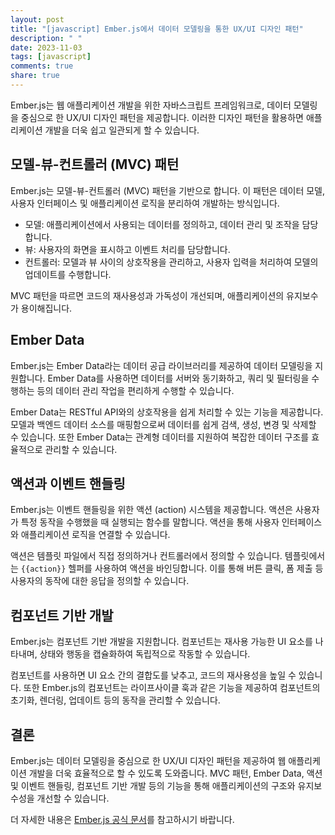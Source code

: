 ```yaml
---
layout: post
title: "[javascript] Ember.js에서 데이터 모델링을 통한 UX/UI 디자인 패턴"
description: " "
date: 2023-11-03
tags: [javascript]
comments: true
share: true
---
```


Ember.js는 웹 애플리케이션 개발을 위한 자바스크립트 프레임워크로, 데이터 모델링을 중심으로 한 UX/UI 디자인 패턴을 제공합니다. 이러한 디자인 패턴을 활용하면 애플리케이션 개발을 더욱 쉽고 일관되게 할 수 있습니다.

## 모델-뷰-컨트롤러 (MVC) 패턴

Ember.js는 모델-뷰-컨트롤러 (MVC) 패턴을 기반으로 합니다. 이 패턴은 데이터 모델, 사용자 인터페이스 및 애플리케이션 로직을 분리하여 개발하는 방식입니다.

- 모델: 애플리케이션에서 사용되는 데이터를 정의하고, 데이터 관리 및 조작을 담당합니다.
- 뷰: 사용자의 화면을 표시하고 이벤트 처리를 담당합니다.
- 컨트롤러: 모델과 뷰 사이의 상호작용을 관리하고, 사용자 입력을 처리하여 모델의 업데이트를 수행합니다.

MVC 패턴을 따르면 코드의 재사용성과 가독성이 개선되며, 애플리케이션의 유지보수가 용이해집니다.

## Ember Data

Ember.js는 Ember Data라는 데이터 공급 라이브러리를 제공하여 데이터 모델링을 지원합니다. Ember Data를 사용하면 데이터를 서버와 동기화하고, 쿼리 및 필터링을 수행하는 등의 데이터 관리 작업을 편리하게 수행할 수 있습니다.

Ember Data는 RESTful API와의 상호작용을 쉽게 처리할 수 있는 기능을 제공합니다. 모델과 백엔드 데이터 소스를 매핑함으로써 데이터를 쉽게 검색, 생성, 변경 및 삭제할 수 있습니다. 또한 Ember Data는 관계형 데이터를 지원하여 복잡한 데이터 구조를 효율적으로 관리할 수 있습니다.

## 액션과 이벤트 핸들링

Ember.js는 이벤트 핸들링을 위한 액션 (action) 시스템을 제공합니다. 액션은 사용자가 특정 동작을 수행했을 때 실행되는 함수를 말합니다. 액션을 통해 사용자 인터페이스와 애플리케이션 로직을 연결할 수 있습니다.

액션은 템플릿 파일에서 직접 정의하거나 컨트롤러에서 정의할 수 있습니다. 템플릿에서는 `{{action}}` 헬퍼를 사용하여 액션을 바인딩합니다. 이를 통해 버튼 클릭, 폼 제출 등 사용자의 동작에 대한 응답을 정의할 수 있습니다.

## 컴포넌트 기반 개발

Ember.js는 컴포넌트 기반 개발을 지원합니다. 컴포넌트는 재사용 가능한 UI 요소를 나타내며, 상태와 행동을 캡슐화하여 독립적으로 작동할 수 있습니다.

컴포넌트를 사용하면 UI 요소 간의 결합도를 낮추고, 코드의 재사용성을 높일 수 있습니다. 또한 Ember.js의 컴포넌트는 라이프사이클 훅과 같은 기능을 제공하여 컴포넌트의 초기화, 렌더링, 업데이트 등의 동작을 관리할 수 있습니다.

## 결론

Ember.js는 데이터 모델링을 중심으로 한 UX/UI 디자인 패턴을 제공하여 웹 애플리케이션 개발을 더욱 효율적으로 할 수 있도록 도와줍니다. MVC 패턴, Ember Data, 액션 및 이벤트 핸들링, 컴포넌트 기반 개발 등의 기능을 통해 애플리케이션의 구조와 유지보수성을 개선할 수 있습니다.

더 자세한 내용은 [Ember.js 공식 문서](https://emberjs.com)를 참고하시기 바랍니다.